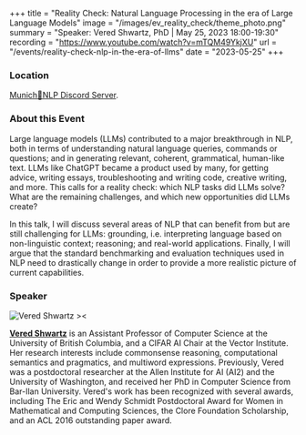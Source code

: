 +++
title = "Reality Check: Natural Language Processing in the era of Large Language Models"
image = "/images/ev_reality_check/theme_photo.png"
summary = "Speaker: Vered Shwartz, PhD | May 25, 2023 18:00-19:30"
recording = "https://www.youtube.com/watch?v=mTQM49YkjXU"
url = "/events/reality-check-nlp-in-the-era-of-llms"
date = "2023-05-25"
+++


<!--more-->

<!-- ![Reality Check: Natural Language Processing in the era of Large Language Models ><](/images/ev_reality_check/theme_photo.png) -->

### Location

[Munich🥨NLP Discord Server](https://discord.gg/w3rEmjhdJJ?event=1100866104567529623).


### About this Event

Large language models (LLMs) contributed to a major breakthrough in NLP, both in terms of understanding natural language queries, commands or questions; and in generating relevant, coherent, grammatical, human-like text. LLMs like ChatGPT became a product used by many, for getting advice, writing essays, troubleshooting and writing code, creative writing, and more. This calls for a reality check: which NLP tasks did LLMs solve? What are the remaining challenges, and which new opportunities did LLMs create? 

In this talk, I will discuss several areas of NLP that can benefit from but are still challenging for LLMs: grounding, i.e. interpreting language based on non-linguistic context; reasoning; and real-world applications. Finally, I will argue that the standard benchmarking and evaluation techniques used in NLP need to drastically change in order to provide a more realistic picture of current capabilities.

### Speaker

![Vered Shwartz ><](https://www.cs.ubc.ca/~vshwartz/images/vered-shwartz.jpg)

[**Vered Shwartz**](https://www.cs.ubc.ca/~vshwartz/) is an Assistant Professor of Computer Science at the University of British Columbia, and a CIFAR AI Chair at the Vector Institute. Her research interests include commonsense reasoning, computational semantics and pragmatics, and multiword expressions. Previously, Vered was a postdoctoral researcher at the Allen Institute for AI (AI2) and the University of Washington, and received her PhD in Computer Science from Bar-Ilan University. Vered's work has been recognized with several awards, including The Eric and Wendy Schmidt Postdoctoral Award for Women in Mathematical and Computing Sciences, the Clore Foundation Scholarship, and an ACL 2016 outstanding paper award.